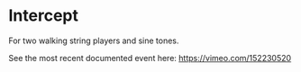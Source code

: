 # Intercept
For two walking string players and sine tones.

See the most recent documented event here: https://vimeo.com/152230520
